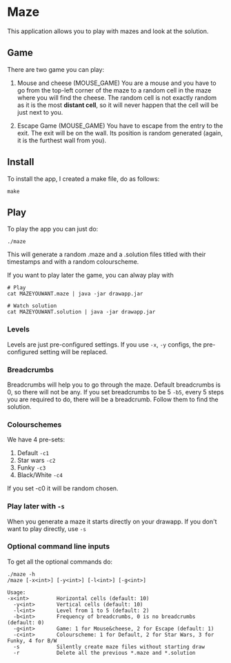 # Maze
This application allows you to play with mazes and look at the solution.

## Game
There are two game you can play:

1. Mouse and cheese (MOUSE_GAME)
	You are a mouse and you have to go from the top-left corner of the maze to a random cell in the maze where you will find the cheese. The random cell is not exactly random as it is the most **distant cell**, so it will never happen that the cell will be just next to you.

2. Escape Game (MOUSE_GAME)
	You have to escape from the entry to the exit. The exit will be on the wall. Its position is random generated (again, it is the furthest wall from you).

## Install
To install the app, I created a make file, do as follows:

	make

## Play
To play the app you can just do:

	./maze

This will generate a random .maze and a .solution files titled with their timestamps and with a random colourscheme.

If you want to play later the game, you can alway play with

	# Play
	cat MAZEYOUWANT.maze | java -jar drawapp.jar

	# Watch solution
	cat MAZEYOUWANT.solution | java -jar drawapp.jar

### Levels
Levels are just pre-configured settings. If you use `-x`, `-y` configs, the pre-configured setting will be replaced.

### Breadcrumbs
Breadcrumbs will help you to go through the maze. Default breadcrumbs is 0, so there will not be any.
If you set breadcrumbs to be 5 `-b5`, every 5 steps you are required to do, there will be a breadcrumb.
Follow them to find the solution.

### Colourschemes
We have 4 pre-sets:

1. Default `-c1`
1. Star wars `-c2`
1. Funky `-c3`
1. Black/White `-c4`

If you set -c0 it will be random chosen.

### Play later with `-s`
When you generate a maze it starts directly on your drawapp. If you don't want to play directly, use `-s`


### Optional command line inputs
To get all the optional commands do:

	./maze -h
	/maze [-x<int>] [-y<int>] [-l<int>] [-g<int>] 

	Usage:
  	-x<int>			Horizontal cells (default: 10)
	  -y<int>		Vertical cells (default: 10)
	  -l<int>		Level from 1 to 5 (default: 2)
	  -b<int>		Frequency of breadcrumbs, 0 is no breadcrumbs (default: 0)
	  -g<int> 		Game: 1 for Mouse&cheese, 2 for Escape (default: 1)
	  -c<int>		Colourscheme: 1 for Default, 2 for Star Wars, 3 for Funky, 4 for B/W
	  -s			Silently create maze files without starting draw
	  -r          	Delete all the previous *.maze and *.solution
